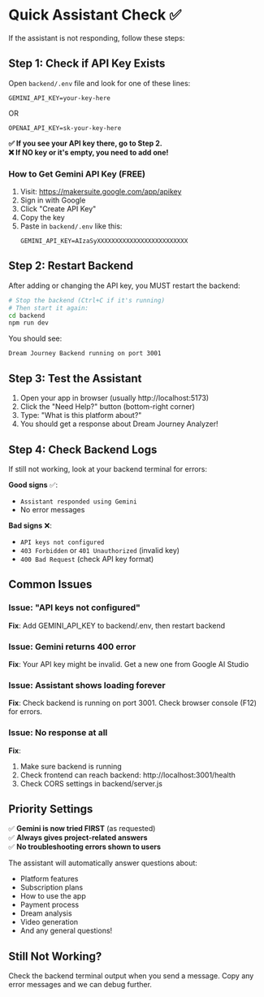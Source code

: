 # Quick Assistant Check ✅

If the assistant is not responding, follow these steps:

## Step 1: Check if API Key Exists

Open `backend/.env` file and look for one of these lines:

```env
GEMINI_API_KEY=your-key-here
```
OR
```env
OPENAI_API_KEY=sk-your-key-here
```

**✅ If you see your API key there, go to Step 2.**  
**❌ If NO key or it's empty, you need to add one!**

### How to Get Gemini API Key (FREE)
1. Visit: https://makersuite.google.com/app/apikey
2. Sign in with Google
3. Click "Create API Key"
4. Copy the key
5. Paste in `backend/.env` like this:
   ```env
   GEMINI_API_KEY=AIzaSyXXXXXXXXXXXXXXXXXXXXXXXXX
   ```

## Step 2: Restart Backend

After adding or changing the API key, you MUST restart the backend:

```bash
# Stop the backend (Ctrl+C if it's running)
# Then start it again:
cd backend
npm run dev
```

You should see:
```
Dream Journey Backend running on port 3001
```

## Step 3: Test the Assistant

1. Open your app in browser (usually http://localhost:5173)
2. Click the "Need Help?" button (bottom-right corner)
3. Type: "What is this platform about?"
4. You should get a response about Dream Journey Analyzer!

## Step 4: Check Backend Logs

If still not working, look at your backend terminal for errors:

**Good signs** ✅:
- `Assistant responded using Gemini`
- No error messages

**Bad signs** ❌:
- `API keys not configured`
- `403 Forbidden` or `401 Unauthorized` (invalid key)
- `400 Bad Request` (check API key format)

## Common Issues

### Issue: "API keys not configured"
**Fix**: Add GEMINI_API_KEY to backend/.env, then restart backend

### Issue: Gemini returns 400 error
**Fix**: Your API key might be invalid. Get a new one from Google AI Studio

### Issue: Assistant shows loading forever
**Fix**: Check backend is running on port 3001. Check browser console (F12) for errors.

### Issue: No response at all
**Fix**: 
1. Make sure backend is running
2. Check frontend can reach backend: http://localhost:3001/health
3. Check CORS settings in backend/server.js

## Priority Settings

✅ **Gemini is now tried FIRST** (as requested)  
✅ **Always gives project-related answers**  
✅ **No troubleshooting errors shown to users**

The assistant will automatically answer questions about:
- Platform features
- Subscription plans
- How to use the app
- Payment process
- Dream analysis
- Video generation
- And any general questions!

## Still Not Working?

Check the backend terminal output when you send a message. Copy any error messages and we can debug further.
